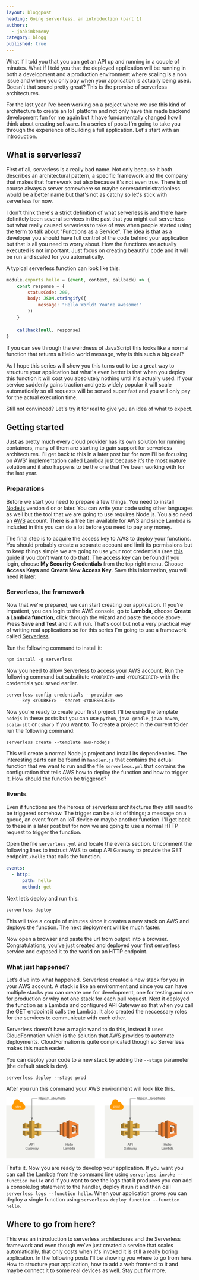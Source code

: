 ```yaml
---
layout: bloggpost
heading: Going serverless, an introduction (part 1)
authors:
  - joakimkemeny
category: blogg
published: true
---
```


What if I told you that you can get an API up and running in a couple of minutes. What if I told you that the deployed application will be running in both a development and a production environment where scaling is a non issue and where you only pay when your application is actually being used. Doesn't that sound pretty great? This is the promise of serverless architectures. 

For the last year I've been working on a project where we use this kind of architecture to create an IoT platform and not only have this made backend development fun for me again but it have fundamentally changed how I think about creating software. In a series of posts I'm going to take you through the experience of building a full application. Let's start with an introduction.

<!--more-->

## What is serverless?

First of all, serverless is a really bad name. Not only because it both describes an architectural pattern, a specific framework and the company that makes that framework but also because it's not even true. There is of course always a server somewhere so maybe serveradministrationless would be a better name but that's not as catchy so let's stick with serverless for now.

I don't think there's a strict definition of what serverless is and there have definitely been several services in the past that you might call serverless but what really caused serverless to take of was when people started using the term to talk about "Functions as a Service". The idea is that as a developer you should have full control of the code behind your application but that is all you need to worry about. How the functions are actually executed is not important. Just focus on creating beautiful code and it will be run and scaled for you automatically.

A typical serverless function can look like this:

~~~ javascript
module.exports.hello = (event, context, callback) => {
	const response = {
		statusCode: 200,
		body: JSON.stringify({
			message: "Hello World! You're awesome!"
		})
	}

	callback(null, response)
}
~~~

If you can see through the weirdness of JavaScript this looks like a normal function that returns a Hello world message, why is this such a big deal? 

As I hope this series will show you this turns out to be a great way to structure your application but what's even better is that when you deploy this function it will cost you absolutely nothing until it's actually used. If your service suddenly gains traction and gets widely popular it will scale automatically so all requests will be served super fast and you will only pay for the actual execution time.

Still not convinced? Let's try it for real to give you an idea of what to expect.

## Getting started

Just as pretty much every cloud provider has its own solution for running containers, many of them are starting to gain support for serverless architectures. I’ll get back to this in a later post but for now I’ll be focusing on AWS' implementation called Lambda just because it’s the most mature solution and it also happens to be the one that I’ve been working with for the last year.

### Preparations

Before we start you need to prepare a few things. You need to install [Node.js](https://nodejs.org/en/download) version 4 or or later. You can write your code using other languages as well but the tool that we are going to use requires Node.js. You also need an [AWS](https://aws.amazon.com) account. There is a free tier available for AWS and since Lambda is included in this you can do a lot before you need to pay any money.

The final step is to acquire the access key to AWS to deploy your functions. You should probably create a separate account and limit its permissions but to keep things simple we are going to use your root credentials (see [this guide](https://serverless.com/framework/docs/providers/aws/guide/credentials) if you don't want to do that). The access key can be found if you login, choose **My Security Credentials** from the top right menu. Choose **Access Keys** and **Create New Access Key**. Save this information, you will need it later.

### Serverless, the framework

Now that we're prepared, we can start creating our application. If you're impatient, you can login to the AWS console, go to **Lambda**, choose **Create a Lambda function**, click through the wizard and paste the code above. Press **Save and Test** and it will run. That's cool but not a very practical way of writing real applications so for this series I'm going to use a framework called [Serverless](https://serverless.com).

Run the following command to install it:

~~~ shell
npm install -g serverless
~~~

Now you need to allow Serverless to access your AWS account. Run the following command but substitute `<YOURKEY>` and `<YOURSECRET>` with the credentials you saved earlier.

~~~ shell
serverless config credentials --provider aws
	--key <YOURKEY> --secret <YOURSECRET>
~~~

Now you're ready to create your first project. I’ll be using the template `nodejs` in these posts but you can use `python`, `java-gradle`, `java-maven`, `scala-sbt` or `csharp` if you want to. To create a project in the current folder run the following command:

~~~ shell
serverless create --template aws-nodejs
~~~

This will create a normal Node.js project and install its dependencies. The interesting parts can be found in `handler.js` that contains the actual function that we want to run and the file `serverless.yml` that contains the configuration that tells AWS how to deploy the function and how to trigger it. How should the function be triggered?

### Events

Even if functions are the heroes of serverless architectures they still need to be triggered somehow. The trigger can be a lot of things; a message on a queue, an event from an IoT device or maybe another function. I'll get back to these in a later post but for now we are going to use a normal HTTP request to trigger the function.

Open the file `serverless.yml` and locate the events section. Uncomment the following lines to instruct AWS to setup API Gateway to provide the GET endpoint `/hello` that calls the function.

~~~ yaml
events:
  - http:
      path: hello
      method: get
~~~

Next let’s deploy and run this.

~~~ shell
serverless deploy
~~~

This will take a couple of minutes since it creates a new stack on AWS and deploys the function. The next deployment will be much faster.

Now open a browser and paste the url from output into a browser. Congratulations, you’ve just created and deployed your first serverless service and exposed it to the world on an HTTP endpoint.

### What just happened?

Let’s dive into what happened. Serverless created a new stack for you in your AWS account. A stack is like an environment and since you can have multiple stacks you can create one for development, one for testing and one for production or why not one stack for each pull request. Next it deployed the function as a Lambda and configured API Gateway so that when you call the GET endpoint it calls the Lambda.  It also created the neccessary roles for the services to communicate with each other. 

Serverless doesn't have a magic wand to do this, instead it uses CloudFormation which is the solution that AWS provides to automate deployments. CloudFormation is quite complicated though so Serverless makes this much easier.

You can deploy your code to a new stack by adding the `--stage` parameter (the default stack is dev).

~~~ shell
serverless deploy --stage prod
~~~


After you run this command your AWS environment will look like this.

![AWS Image](/images/blogg/serverless-1-aws.png)

That’s it. Now you are ready to develop your application. If you want you can call the Lambda from the command line using `serverless invoke --function hello` and if you want to see the logs that it produces you can add a console.log statement to the handler, deploy it run it and then call `serverless logs --function hello`. When your application grows you can deploy a single function using `serverless deploy function --function hello`.

## Where to go from here?

This was an introduction to serverless architectures and the Serverless framework and even though we’ve just created a service that scales automatically, that only costs when it's invoked it is still a really boring application. In the following posts I’ll be showing you where to go from here. How to structure your application, how to add a web frontend to it and maybe connect it to some real devices as well. Stay put for more.
